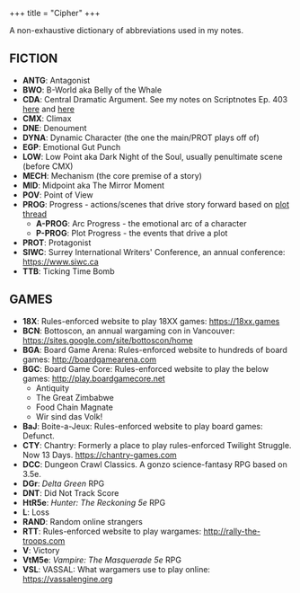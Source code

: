+++ 
title = "Cipher" 
+++

A non-exhaustive dictionary of abbreviations used in my notes.

## FICTION

* **ANTG**: Antagonist
* **BWO**: B-World aka Belly of the Whale
* **CDA**: Central Dramatic Argument. See my notes on Scriptnotes Ep. 403 [here](https://journal.jinnzhong.com/scriptnotes-403-craig-mazin/) and [here](https://journal.jinnzhong.com/notes-scriptnotes-403-redux/)
* **CMX**: Climax
* **DNE**: Denoument
* **DYNA**: Dynamic Character (the one the main/PROT plays off of)
* **EGP**: Emotional Gut Punch
* **LOW**: Low Point aka Dark Night of the Soul, usually penultimate scene (before CMX)
* **MECH**: Mechanism (the core premise of a story)
* **MID**: Midpoint aka The Mirror Moment
* **POV**: Point of View
* **PROG**: Progress - actions/scenes that drive story forward based on [plot thread](https://journal.jinnzhong.com/tags/plot-thread/)
   * **A-PROG**: Arc Progress - the emotional arc of a character
   * **P-PROG**: Plot Progress - the events that drive a plot
* **PROT**: Protagonist
* **SIWC**: Surrey International Writers' Conference, an annual conference: https://www.siwc.ca
* **TTB**: Ticking Time Bomb

## GAMES

* **18X**: Rules-enforced website to play 18XX games: https://18xx.games
* **BCN**: Bottoscon, an annual wargaming con in Vancouver: https://sites.google.com/site/bottoscon/home 
* **BGA**: Board Game Arena: Rules-enforced website to hundreds of board games: http://boardgamearena.com
* **BGC**: Board Game Core: Rules-enforced website to play the below games: http://play.boardgamecore.net
   * Antiquity
   * The Great Zimbabwe
   * Food Chain Magnate
   * Wir sind das Volk!
* **BaJ**: Boite-a-Jeux: Rules-enforced website to play board games: Defunct.
* **CTY**: Chantry: Formerly a place to play rules-enforced Twilight Struggle. Now 13 Days. https://chantry-games.com
* **DCC**: Dungeon Crawl Classics. A gonzo science-fantasy RPG based on 3.5e.
* **DGr**: _Delta Green_ RPG
* **DNT**: Did Not Track Score
* **HtR5e**: _Hunter: The Reckoning 5e_ RPG
* **L**: Loss
* **RAND**: Random online strangers
* **RTT**: Rules-enforced website to play wargames: http://rally-the-troops.com
* **V**: Victory
* **VtM5e**: _Vampire: The Masquerade 5e_ RPG
* **VSL**: VASSAL: What wargamers use to play online: https://vassalengine.org

